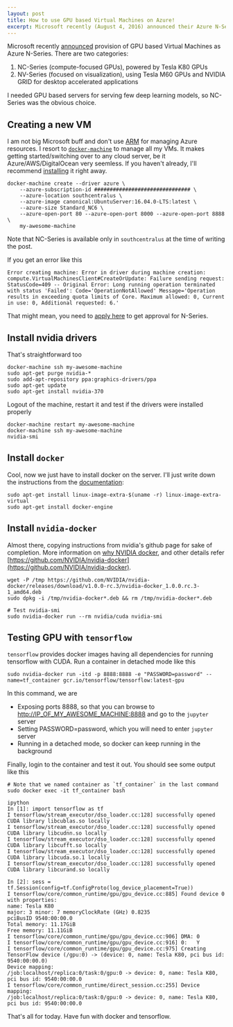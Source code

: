 ```yaml
---
layout: post
title: How to use GPU based Virtual Machines on Azure!
excerpt: Microsoft recently (August 4, 2016) announced their Azure N-Series Virtual Machines. I was at the time evaluating options to serve deep learning models on GPUs and decided to give it a try. It was actually pretty straightforward.
---
```


Microsoft recently [announced](https://azure.microsoft.com/en-in/blog/azure-n-series-preview-availability/) provision of GPU based Virtual Machines as Azure N-Series. There are two categories:

1. NC-Series (compute-focused GPUs), powered by Tesla K80 GPUs
2. NV-Series (focused on visualization), using Tesla M60 GPUs and NVIDIA GRID for desktop accelerated applications

I needed GPU based servers for serving few deep learning models, so NC-Series was the obvious choice.

## Creating a new VM

I am not big Microsoft buff and don't use [ARM](https://docs.microsoft.com/en-us/rest/api/resources/) for managing Azure resources. I resort to [`docker-machine`](https://docs.docker.com/machine/) to manage all my VMs. It makes getting started/switching over to any cloud server, be it Azure/AWS/DigitalOcean very seemless. If you haven't already, I'll recommend [installing](https://docs.docker.com/machine/) it right away.

```
docker-machine create --driver azure \
	--azure-subscription-id ############################### \
	--azure-location southcentralus \
	--azure-image canonical:UbuntuServer:16.04.0-LTS:latest \
	--azure-size Standard_NC6 \
	--azure-open-port 80 --azure-open-port 8000 --azure-open-port 8888 \
	my-awesome-machine
```

Note that NC-Series is available only in `southcentralus` at the time of writing the post.

If you get an error like this

```
Error creating machine: Error in driver during machine creation: compute.VirtualMachinesClient#CreateOrUpdate: Failure sending request: StatusCode=409 -- Original Error: Long running operation terminated with status 'Failed': Code='OperationNotAllowed' Message='Operation results in exceeding quota limits of Core. Maximum allowed: 0, Current in use: 0, Additional requested: 6.'
```

That might mean, you need to [apply here](http://gpu.azure.com) to get approval for N-Series.

## Install nvidia drivers

That's straightforward too

```
docker-machine ssh my-awesome-machine
sudo apt-get purge nvidia-*
sudo add-apt-repository ppa:graphics-drivers/ppa
sudo apt-get update
sudo apt-get install nvidia-370
```

Logout of the machine, restart it and test if the drivers were installed properly

```
docker-machine restart my-awesome-machine
docker-machine ssh my-awesome-machine
nvidia-smi
```

## Install `docker`

Cool, now we just have to install docker on the server. I'll just write down the instructions from the [documentation](https://docs.docker.com/engine/installation/linux/ubuntulinux/):

```
sudo apt-get install linux-image-extra-$(uname -r) linux-image-extra-virtual
sudo apt-get install docker-engine
```

## Install `nvidia-docker`

Almost there, copying instructions from nvidia's github page for sake of completion. More information on [why NVIDIA docker](https://github.com/NVIDIA/nvidia-docker/wiki/Why%20NVIDIA%20Docker), and other details refer [https://github.com/NVIDIA/nvidia-docker](https://github.com/NVIDIA/nvidia-docker).

```
wget -P /tmp https://github.com/NVIDIA/nvidia-docker/releases/download/v1.0.0-rc.3/nvidia-docker_1.0.0.rc.3-1_amd64.deb
sudo dpkg -i /tmp/nvidia-docker*.deb && rm /tmp/nvidia-docker*.deb

# Test nvidia-smi
sudo nvidia-docker run --rm nvidia/cuda nvidia-smi
```

## Testing GPU with `tensorflow`

`tensorflow` provides docker images having all dependencies for running tensorflow with CUDA. Run a container in detached mode like this

```
sudo nvidia-docker run -itd -p 8888:8888 -e "PASSWORD=password" --name=tf_container gcr.io/tensorflow/tensorflow:latest-gpu
```

In this command, we are

* Exposing ports 8888, so that you can browse to [http://IP_OF_MY_AWESOME_MACHINE:8888](http://IP_OF_MY_AWESOME_MACHINE:8888) and go to the `jupyter` server
* Setting PASSWORD=password, which you will need to enter `jupyter` server
* Running in a detached mode, so docker can keep running in the background

Finally, login to the container and test it out. You should see some output like this

```
# Note that we named container as `tf_container` in the last command
sudo docker exec -it tf_container bash

ipython
In [1]: import tensorflow as tf
I tensorflow/stream_executor/dso_loader.cc:128] successfully opened CUDA library libcublas.so locally
I tensorflow/stream_executor/dso_loader.cc:128] successfully opened CUDA library libcudnn.so locally
I tensorflow/stream_executor/dso_loader.cc:128] successfully opened CUDA library libcufft.so locally
I tensorflow/stream_executor/dso_loader.cc:128] successfully opened CUDA library libcuda.so.1 locally
I tensorflow/stream_executor/dso_loader.cc:128] successfully opened CUDA library libcurand.so locally

In [2]: sess = tf.Session(config=tf.ConfigProto(log_device_placement=True))
I tensorflow/core/common_runtime/gpu/gpu_device.cc:885] Found device 0 with properties:
name: Tesla K80
major: 3 minor: 7 memoryClockRate (GHz) 0.8235
pciBusID 9540:00:00.0
Total memory: 11.17GiB
Free memory: 11.11GiB
I tensorflow/core/common_runtime/gpu/gpu_device.cc:906] DMA: 0
I tensorflow/core/common_runtime/gpu/gpu_device.cc:916] 0:   Y
I tensorflow/core/common_runtime/gpu/gpu_device.cc:975] Creating TensorFlow device (/gpu:0) -> (device: 0, name: Tesla K80, pci bus id: 9540:00:00.0)
Device mapping:
/job:localhost/replica:0/task:0/gpu:0 -> device: 0, name: Tesla K80, pci bus id: 9540:00:00.0
I tensorflow/core/common_runtime/direct_session.cc:255] Device mapping:
/job:localhost/replica:0/task:0/gpu:0 -> device: 0, name: Tesla K80, pci bus id: 9540:00:00.0
```

That's all for today. Have fun with docker and tensorflow.
